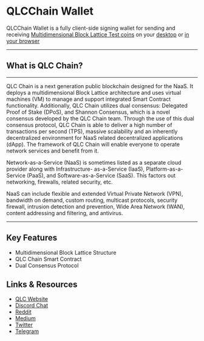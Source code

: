 # QLCChain Wallet

QLCChain Wallet is a fully client-side signing wallet for sending and receiving [Multidimensional Block Lattice Test coins](https://qlcchain.org) 
on your [desktop](https://github.com/cronoh/nanovault/releases) or [in your browser](https://wallet.qlcchain.online)

___

## What is QLC Chain?

------

QLC Chain is a next generation public blockchain designed for the NaaS. It deploys a multidimensional Block Lattice architecture and uses virtual machines (VM) to manage and support integrated Smart Contract functionality. Additionally, QLC Chain utilizes dual consensus: Delegated Proof of Stake (DPoS), and Shannon Consensus, which is a novel consensus developed by the QLC Chain team. Through the use of this dual consensus protocol, QLC Chain is able to deliver a high number of transactions per second (TPS), massive scalability and an inherently decentralized environment for NaaS related decentralized applications (dApp). The framework of QLC Chain will enable everyone to operate network services and benefit from it.

Network-as-a-Service (NaaS) is sometimes listed as a separate cloud provider along with Infrastructure- as-a-Service (IaaS), Platform-as-a-Service (PaaS), and Software-as-a-Service (SaaS).
This factors out networking, firewalls, related security, etc.

NaaS can include flexible and extended Virtual Private Network (VPN), bandwidth on demand, custom routing, multicast protocols, security firewall, intrusion detection and prevention, Wide Area Network (WAN), content addressing and filtering, and antivirus.

------

## Key Features

- Multidimensional Block Lattice Structure 
- QLC Chain Smart Contract 
- Dual Consensus Protocol 

## Links & Resources

- [QLC Website](https://qlcchain.org)
- [Discord Chat](https://discord.gg/JnCnhjr)
- [Reddit](https://www.reddit.com/r/Qlink/)
- [Medium](https://medium.com/qlc-chain)
- [Twitter](https://twitter.com/QLCchain)
- [Telegram](https://t.me/qlinkmobile)